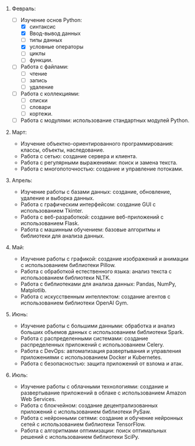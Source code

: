 1. Февраль:
   - [ ] Изучение основ Python: 
	   - [x] синтаксис
	   - [x] Ввод-вывод данных
	   - [ ] типы данных
	   - [x] условные операторы
	   - [ ] циклы
	   - [ ] функции.
   - [ ] Работа с файлами:
	   - [ ] чтение
	   - [ ] запись
	   - [ ] удаление
   - [ ] Работа с коллекциями: 
	   - [ ] списки
	   - [ ] словари
	   - [ ] кортежи.
   - [ ] Работа с модулями: использование стандартных модулей Python.

3. Март:
   - Изучение объектно-ориентированного программирования: классы, объекты, наследование.
   - Работа с сетью: создание сервера и клиента.
   - Работа с регулярными выражениями: поиск и замена текста.
   - Работа с многопоточностью: создание и управление потоками.

4. Апрель:
   - Изучение работы с базами данных: создание, обновление, удаление и выборка данных.
   - Работа с графическим интерфейсом: создание GUI с использованием Tkinter.
   - Работа с веб-разработкой: создание веб-приложений с использованием Flask.
   - Работа с машинным обучением: базовые алгоритмы и библиотеки для анализа данных.

5. Май:
   - Изучение работы с графикой: создание изображений и анимации с использованием библиотеки Pillow.
   - Работа с обработкой естественного языка: анализ текста с использованием библиотеки NLTK.
   - Работа с библиотеками для анализа данных: Pandas, NumPy, Matplotlib.
   - Работа с искусственным интеллектом: создание агентов с использованием библиотеки OpenAI Gym.

6. Июнь:
   - Изучение работы с большими данными: обработка и анализ больших объемов данных с использованием библиотеки Spark.
   - Работа с распределенными системами: создание распределенных приложений с использованием Celery.
   - Работа с DevOps: автоматизация развертывания и управления приложениями с использованием Docker и Kubernetes.
   - Работа с безопасностью: защита приложений от взлома и атак.

7. Июль:
   - Изучение работы с облачными технологиями: создание и развертывание приложений в облаке с использованием Amazon Web Services.
   - Работа с блокчейном: создание децентрализованных приложений с использованием библиотеки PySaw.
   - Работа с нейронными сетями: создание и обучение нейронных сетей с использованием библиотеки TensorFlow.
   - Работа с алгоритмами оптимизации: поиск оптимальных решений с использованием библиотеки SciPy.